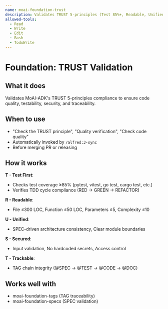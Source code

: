 ```yaml
---
name: moai-foundation-trust
description: Validates TRUST 5-principles (Test 85%+, Readable, Unified, Secured, Trackable)
allowed-tools:
  - Read
  - Write
  - Edit
  - Bash
  - TodoWrite
---
```


# Foundation: TRUST Validation

## What it does

Validates MoAI-ADK's TRUST 5-principles compliance to ensure code quality, testability, security, and traceability.

## When to use

- "Check the TRUST principle", "Quality verification", "Check code quality"
- Automatically invoked by `/alfred:3-sync`
- Before merging PR or releasing

## How it works

**T - Test First**:
- Checks test coverage ≥85% (pytest, vitest, go test, cargo test, etc.)
- Verifies TDD cycle compliance (RED → GREEN → REFACTOR)

**R - Readable**:
- File ≤300 LOC, Function ≤50 LOC, Parameters ≤5, Complexity ≤10

**U - Unified**:
- SPEC-driven architecture consistency, Clear module boundaries

**S - Secured**:
- Input validation, No hardcoded secrets, Access control

**T - Trackable**:
- TAG chain integrity (@SPEC → @TEST → @CODE → @DOC)

## Works well with

- moai-foundation-tags (TAG traceability)
- moai-foundation-specs (SPEC validation)
